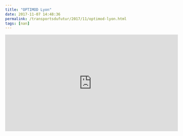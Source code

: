 ```yaml
---
title: "OPTIMOD Lyon"
date: 2017-11-07 14:48:36
permalink: /transportsdufutur/2017/11/optimod-lyon.html
tags: [nan]
---
```


<iframe width="560" height="315" src="https://www.youtube.com/embed/UUmhNzQnnHg" frameborder="0" allowfullscreen></iframe>
